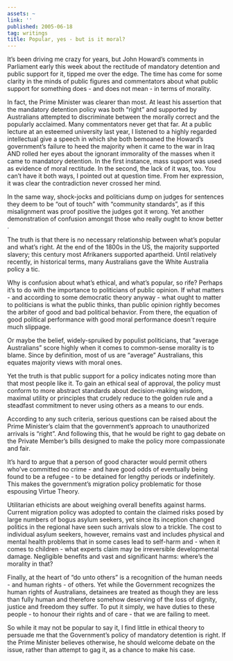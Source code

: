 ```yaml
---
assets: ~
link: ''
published: 2005-06-18
tag: writings
title: Popular, yes - but is it moral?
---
```

It’s been driving me crazy for years, but John Howard’s comments in
Parliament early this week about the rectitude of mandatory detention
and public support for it, tipped me over the edge. The time has come
for some clarity in the minds of public figures and commentators about
what public support for something does - and does not mean - in terms of
morality.

In fact, the Prime Minister was clearer than most. At least his
assertion that the mandatory detention policy was both “right” and
supported by Australians attempted to discriminate between the morally
correct and the popularly acclaimed. Many commentators never get that
far. At a public lecture at an esteemed university last year, I listened
to a highly regarded intellectual give a speech in which she both
bemoaned the Howard’s government’s failure to heed the majority when it
came to the war in Iraq AND rolled her eyes about the ignorant
immorality of the masses when it came to mandatory detention. In the
first instance, mass support was used as evidence of moral rectitude. In
the second, the lack of it was, too. You can’t have it both ways, I
pointed out at question time. From her expression, it was clear the
contradiction never crossed her mind.

In the same way, shock-jocks and politicians dump on judges for
sentences they deem to be “out of touch” with “community standards”, as
if this misalignment was proof positive the judges got it wrong. Yet
another demonstration of confusion amongst those who really ought to
know better .

The truth is that there is no necessary relationship between what’s
popular and what’s right. At the end of the 1800s in the US, the
majority supported slavery; this century most Afrikaners supported
apartheid. Until relatively recently, in historical terms, many
Australians gave the White Australia policy a tic.

Why is confusion about what’s ethical, and what’s popular, so rife?
Perhaps it’s to do with the importance to politicians of public opinion.
If what matters - and according to some democratic theory anyway - what
ought to matter to politicians is what the public thinks, than public
opinion rightly becomes the arbiter of good and bad political behavior.
From there, the equation of good political performance with good moral
performance doesn’t require much slippage.

Or maybe the belief, widely-spruiked by populist politicians, that
“average Australians” score highly when it comes to common-sense
morality is to blame. Since by definition, most of us are “average”
Australians, this equates majority views with moral ones.

Yet the truth is that public support for a policy indicates noting more
than that most people like it. To gain an ethical seal of approval, the
policy must conform to more abstract standards about decision-making
wisdom, maximal utility or principles that crudely reduce to the golden
rule and a steadfast commitment to never using others as a means to our
ends.

According to any such criteria, serious questions can be raised about
the Prime Minister’s claim that the government’s approach to
unauthorized arrivals is “right”. And following this, that he would be
right to gag debate on the Private Member’s bills designed to make the
policy more compassionate and fair.

It’s hard to argue that a person of good character would permit others
who’ve committed no crime - and have good odds of eventually being found
to be a refugee - to be detained for lengthy periods or indefinitely.
This makes the government’s migration policy problematic for those
espousing Virtue Theory.

Utilitarian ethicists are about weighing overall benefits against harms.
Current migration policy was adopted to contain the claimed risks posed
by large numbers of bogus asylum seekers, yet since its inception
changed politics in the regional have seen such arrivals slow to a
trickle. The cost to individual asylum seekers, however, remains vast
and includes physical and mental health problems that in some cases lead
to self-harm and - when it comes to children - what experts claim may be
irreversible developmental damage. Negligible benefits and vast and
significant harms: where’s the morality in that?

Finally, at the heart of “do unto others” is a recognition of the human
needs - and human rights - of others. Yet while the Government
recognizes the human rights of Australians, detainees are treated as
though they are less than fully human and therefore somehow deserving of
the loss of dignity, justice and freedom they suffer. To put it simply,
we have duties to these people - to honour their rights and of care -
that we are failing to meet.

So while it may not be popular to say it, I find little in ethical
theory to persuade me that the Government’s policy of mandatory
detention is right. If the Prime Minister believes otherwise, he should
welcome debate on the issue, rather than attempt to gag it, as a chance
to make his case.